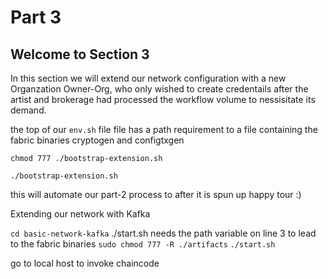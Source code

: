 # Part 3
## Welcome to Section 3

In this section we will extend our network configuration with a new Organzation Owner-Org, who only wished to create credentails after the artist and brokerage had processed the workflow volume to nessisitate its demand.

the top of our ```env.sh``` file file has a path requirement to a file containing the fabric binaries cryptogen and configtxgen

``` chmod 777 ./bootstrap-extension.sh ```

``` ./bootstrap-extension.sh ```

this will automate our part-2 process to after it is spun up
happy tour :)

Extending our network with Kafka


``` cd basic-network-kafka ```
./start.sh needs the path variable on line 3 to lead to the fabric binaries
```sudo chmod 777 -R ./artifacts```
``` ./start.sh ```

go to local host to invoke chaincode






